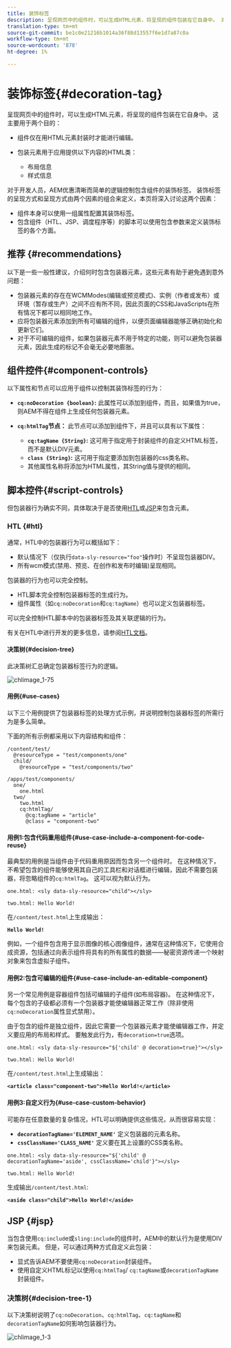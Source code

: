 ```yaml
---
title: 装饰标签
description: 呈现网页中的组件时，可以生成HTML元素，将呈现的组件包装在它自身中。 对于开发人员，AEM优惠清晰而简单的逻辑控制包含组件的装饰标签。
translation-type: tm+mt
source-git-commit: be1c0e21216b1014a36f88d13557f6e1d7a87c0a
workflow-type: tm+mt
source-wordcount: '878'
ht-degree: 1%

---
```



# 装饰标签{#decoration-tag}

呈现网页中的组件时，可以生成HTML元素，将呈现的组件包装在它自身中。 这主要用于两个目的：

* 组件仅在用HTML元素封装时才能进行编辑。
* 包装元素用于应用提供以下内容的HTML类：

   * 布局信息
   * 样式信息

对于开发人员，AEM优惠清晰而简单的逻辑控制包含组件的装饰标签。 装饰标签的呈现方式和呈现方式由两个因素的组合来定义，本页将深入讨论这两个因素：

* 组件本身可以使用一组属性配置其装饰标签。
* 包含组件（HTL、JSP、调度程序等）的脚本可以使用包含参数来定义装饰标签的各个方面。

## 推荐 {#recommendations}

以下是一些一般性建议，介绍何时包含包装器元素，这些元素有助于避免遇到意外问题：

* 包装器元素的存在在WCMModes(编辑或预览模式)、实例（作者或发布）或环境（暂存或生产）之间不应有所不同，因此页面的CSS和JavaScripts在所有情况下都可以相同地工作。
* 应将包装器元素添加到所有可编辑的组件，以便页面编辑器能够正确初始化和更新它们。
* 对于不可编辑的组件，如果包装器元素不用于特定的功能，则可以避免包装器元素，因此生成的标记不会毫无必要地膨胀。

## 组件控件{#component-controls}

以下属性和节点可以应用于组件以控制其装饰标签的行为：

* **`cq:noDecoration {boolean}`:** 此属性可以添加到组件，而且，如果值为true，则AEM不得在组件上生成任何包装器元素。

* **`cq:htmlTag`节点：** 此节点可以添加到组件下，并且可以具有以下属性：

   * **`cq:tagName {String}`:** 这可用于指定用于封装组件的自定义HTML标签，而不是默认DIV元素。
   * **`class {String}`:** 这可用于指定要添加到包装器的css类名称。
   * 其他属性名称将添加为HTML属性，其String值与提供的相同。

## 脚本控件{#script-controls}

但包装器行为确实不同，具体取决于是否使用[HTL](/help/sites-developing/decoration-tag.md#htl)或[JSP](/help/sites-developing/decoration-tag.md#jsp)来包含元素。

### HTL {#htl}

通常，HTL中的包装器行为可以概括如下：

* 默认情况下（仅执行`data-sly-resource="foo"`操作时）不呈现包装器DIV。
* 所有wcm模式(禁用、预览、在创作和发布时编辑)呈现相同。

包装器的行为也可以完全控制。

* HTL脚本完全控制包装器标签的生成行为。
* 组件属性（如`cq:noDecoration`和`cq:tagName`）也可以定义包装器标签。

可以完全控制HTL脚本中的包装器标签及其关联逻辑的行为。

有关在HTL中进行开发的更多信息，请参阅[HTL文档](https://docs.adobe.com/content/help/zh-Hans/experience-manager-htl/using/overview.html)。

#### 决策树{#decision-tree}

此决策树汇总确定包装器标签行为的逻辑。

![chlimage_1-75](assets/chlimage_1-75a.png)

#### 用例{#use-cases}

以下三个用例提供了包装器标签的处理方式示例，并说明控制包装器标签的所需行为是多么简单。

下面的所有示例都采用以下内容结构和组件：

```
/content/test/
  @resourceType = "test/components/one"
  child/
    @resourceType = "test/components/two"
```

```
/apps/test/components/
  one/
    one.html
  two/
    two.html
    cq:htmlTag/
      @cq:tagName = "article"
      @class = "component-two"
```

#### 用例1:包含代码重用组件{#use-case-include-a-component-for-code-reuse}

最典型的用例是当组件由于代码重用原因而包含另一个组件时。 在这种情况下，不希望包含的组件能够使用其自己的工具栏和对话框进行编辑，因此不需要包装器，将忽略组件的`cq:htmlTag`。 这可以视为默认行为。

`one.html: <sly data-sly-resource="child"></sly>`

`two.html: Hello World!`

在`/content/test.html`上生成输出：

**`Hello World!`**

例如，一个组件包含用于显示图像的核心图像组件，通常在这种情况下，它使用合成资源，包括通过向表示组件将具有的所有属性的数据——秘密资源传递一个映射对象来包含虚拟子组件。

#### 用例2:包含可编辑的组件{#use-case-include-an-editable-component}

另一个常见用例是容器组件包括可编辑的子组件(如布局容器)。 在这种情况下，每个包含的子级都必须有一个包装器才能使编辑器正常工作（除非使用`cq:noDecoration`属性显式禁用）。

由于包含的组件是独立组件，因此它需要一个包装器元素才能使编辑器工作，并定义要应用的布局和样式。 要触发此行为，有`decoration=true`选项。

`one.html: <sly data-sly-resource="${'child' @ decoration=true}"></sly>`

`two.html: Hello World!`

在`/content/test.html`上生成输出：

**`<article class="component-two">Hello World!</article>`**

#### 用例3:自定义行为{#use-case-custom-behavior}

可能存在任意数量的复杂情况，HTL可以明确提供这些情况，从而很容易实现：

* **`decorationTagName='ELEMENT_NAME'`** 定义包装器的元素名称。
* **`cssClassName='CLASS_NAME'`** 定义要在其上设置的CSS类名称。

`one.html: <sly data-sly-resource="${'child' @ decorationTagName='aside', cssClassName='child'}"></sly>`

`two.html: Hello World!`

生成输出`/content/test.html`:

**`<aside class="child">Hello World!</aside>`**

## JSP {#jsp}

当包含使用`cq:includ`e或`sling:include`的组件时，AEM中的默认行为是使用DIV来包装元素。 但是，可以通过两种方式自定义此包装：

* 显式告诉AEM不要使用`cq:noDecoration`封装组件。
* 使用自定义HTML标记以使用`cq:htmlTag`/ `cq:tagName`或`decorationTagName`封装组件。

### 决策树{#decision-tree-1}

以下决策树说明了`cq:noDecoration`、`cq:htmlTag`、`cq:tagName`和`decorationTagName`如何影响包装器行为。

![chlimage_1-3](assets/chlimage_1-3a.jpeg)

